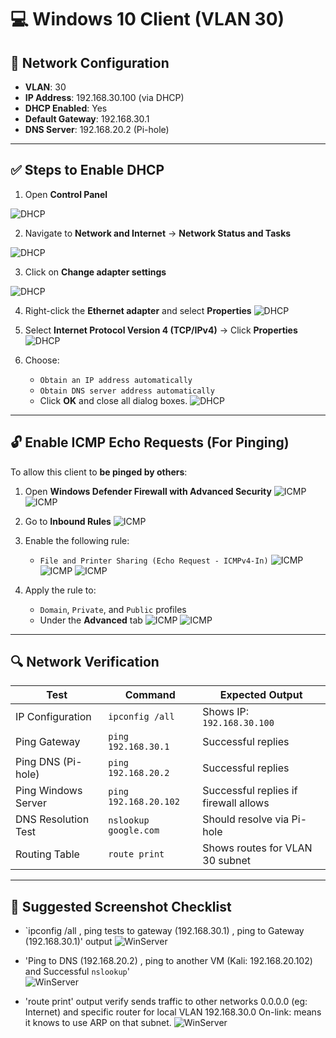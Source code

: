 # 💻 Windows 10 Client (VLAN 30)

## 🔧 Network Configuration

- **VLAN**: 30  
- **IP Address**: 192.168.30.100 (via DHCP)  
- **DHCP Enabled**: Yes  
- **Default Gateway**: 192.168.30.1  
- **DNS Server**: 192.168.20.2 (Pi-hole)

---

## ✅ Steps to Enable DHCP

1. Open **Control Panel**

![DHCP](1_Control.png)

2. Navigate to **Network and Internet** → **Network Status and Tasks**

![DHCP](2_Network.png)

3. Click on **Change adapter settings**

![DHCP](3_Adapt.png)

4. Right-click the **Ethernet adapter** and select **Properties**
![DHCP](4_Prop.png)

5. Select **Internet Protocol Version 4 (TCP/IPv4)** → Click **Properties**
![DHCP](5_IP.png)
   
6. Choose:
   - `Obtain an IP address automatically`
   - `Obtain DNS server address automatically`
   - Click **OK** and close all dialog boxes.
![DHCP](6_DHCPc.png)

---

## 🔓 Enable ICMP Echo Requests (For Pinging)

To allow this client to **be pinged by others**:

1. Open **Windows Defender Firewall with Advanced Security**
![ICMP](7_Firewalll.png)
![ICMP](8_Firewalll.png)

3. Go to **Inbound Rules**
![ICMP](9_Ruless.png)

5. Enable the following rule:
   - `File and Printer Sharing (Echo Request - ICMPv4-In)`
![ICMP](10_Rules1.png)
![ICMP](11_Rules2.png)
![ICMP](12_Rules3.png)

6. Apply the rule to:
   - `Domain`, `Private`, and `Public` profiles  
   - Under the **Advanced** tab
![ICMP](13_Profilee.png)
![ICMP](14_Profilee.png)
---

## 🔍 Network Verification

| Test                        | Command                          | Expected Output                        |
|-----------------------------|----------------------------------|----------------------------------------|
| IP Configuration            | `ipconfig /all`                       | Shows IP: `192.168.30.100`             |
| Ping Gateway                | `ping 192.168.30.1`              | Successful replies                     |
| Ping DNS (Pi-hole)         | `ping 192.168.20.2`              | Successful replies                     |
| Ping Windows Server         | `ping 192.168.20.102`            | Successful replies if firewall allows  |
| DNS Resolution Test        | `nslookup google.com`            | Should resolve via Pi-hole             |
| Routing Table              | `route print`                    | Shows routes for VLAN 30 subnet        |

---

## 📸 Suggested Screenshot Checklist

- `ipconfig /all , ping tests to gateway (192.168.30.1) , ping to Gateway (192.168.30.1)' output
![WinServer](15_DNS.png)

- 'Ping to DNS (192.168.20.2) , ping to another VM (Kali: 192.168.20.102) and Successful `nslookup`'   
 ![WinServer](16_Success.png)

- 'route print' output verify sends traffic to other networks 0.0.0.0 (eg: Internet) and specific router for local VLAN 192.168.30.0 On-link: means it knows to use ARP on that subnet.
 ![WinServer](17_Route.png)

